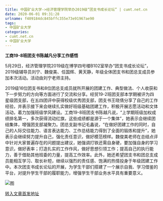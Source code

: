 ```yaml
---
title: 中国矿业大学->经济管理学院举办2019级“团支书成长论坛” | cumt.net.cn
date: 2020-06-01 09:31:28
urlname: f409184dc845bffc355e73e91967ae90
tags: 
- 中国矿业大学
categories:
- cumt.net.cn
- 中国矿业大学
---
```

**工商19-8班团支书陈越凡分享工作感悟**

5月29日，经济管理学院2019级在博学四号楼B102室举办“团支书成长论坛”，2019级辅导员刘宁、魏俊美、任国辉、黄天静，年级全体团支书和团总支成员参加本次活动。活动由刘宁老师主持。

2019级16位团支书和8位团总支成员就所开展的团建工作、典型做法、个人收获和下一步努力的方向等方面进行了交流和分享。经贸19-2班团支部本学期被评为四星级团支部，在五四团评中获得校级优秀团支部，团支书王晓倩分享了自己的工作经验，并表示接下来会继续扎实做好班级基础团建工作，积极开展志愿活动和文体活动，着力加强班级学风建设。工商19-8班团支书陈越凡说，“上学期班级加权成绩排名第一，多次获得流动红旗，这些成绩都是源于一个集体”，她表示会继续团结集体，增强团支部凝聚力。团总支副书记毛鑫说，“在做好团建工作的同时，自己的人际交往能力、语言表达能力、工作总结能力得到了全面的锻炼和提升”，她表示会继续努力提升自己，强化责任意识，做好模范榜样。魏俊美老师在总结点评中针对大家普遍存在的问题提出建议，她强调打铁还需自身硬，要加强自身的学习意识，做好表率；打造扎实的工作作风，做好思想引领工作；提高自己的执行能力，善于借助其他班委的力量，提高工作效率。此外，她还希望团支书和团总支成员能相互学习、取长补短，继续以强烈的责任感、饱满的热情投身于年级团建工作中。本次团支书成长论坛的开展，为学生干部们搭建了一个展示自我、学习借鉴的平台，对提升学生干部的履职能力，增强学生干部业务水平具有重要意义。

![图](http://xwzx.cumt.edu.cn/_upload/article/images/36/1b/965c67c44d3385a02b579b248bcd/ab41b369-ebf8-4f83-bbfa-01f3f239dc72.jpg)

[转入文章首发地址](http://xwzx.cumt.edu.cn/a8/93/c523a567443/page.htm)